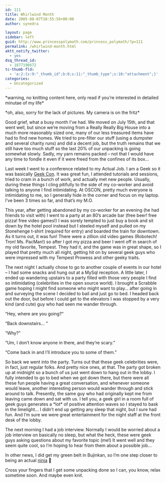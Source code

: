 ```yaml
---
id: 111
title: Whirlwind Month
date: 2005-08-07T10:55:59+00:00
author: synedra

layout: page
sidebar: left
guid: http://www.princesspolymath.com/princess_polymath/?p=111
permalink: /whirlwind-month.html
aktt_notify_twitter:
  - yes
dsq_thread_id:
  - 1877196672
tc-thumb-fld:
  - 'a:2:{s:9:"_thumb_id";b:0;s:11:"_thumb_type";s:10:"attachment";}'
categories:
  - Uncategorized
---
```

\*warning, no knitting content here, only read if you&#8217;re interested in detailed minutae of my life\*
  
\*oh, also, sorry for the lack of pictures. My camera is on the fritz\*
  
Good grief, what a busy month I&#8217;ve had. We moved on July 15th, and that went well, but since we&#8217;re moving from a Really Really Big House into a much more reasonably sized one, many of our less treasured items have had to find new homes. We tried to pre-filter our stuff (using a dumpster and several charity runs) and did a decent job, but the truth remains that we still have too much stuff so the last 20% of our unpacking is going somewhat slowly. Sadly, my yarn remains packed &#8211; not that I would have any time to fondle it even if it were freed from the confines of its box&#8230;
  
Last week I went to a conference related to my Actual Job. I am a Geek so it was basically [Geek Con](http://conferences.oreillynet.com/os2005/). It was great fun, I attended tutorials and sessions, tried to cram in a bunch of work, and actually met new people. Usually, during these things I cling pitifully to the side of my co-worker and avoid talking to anyone I find intimidating. At OSCON, pretty much everyone is intimidating to me, so I generally hide in the corner and focus on my laptop. I&#8217;ve been 3 times so far, and that&#8217;s my M.O.
  
This year, after getting abandoned by my co-worker for an evening (he had friends to visit with) I went to a party at an 80&#8217;s arcade bar (free beer! free pizza! free video games!) I was sorely tempted to just buy a book and sit down by the hotel pool instead but I steeled myself and pulled on my Stonehenge t-shirt (required for entry) and boarded the train for downtown. As it turns out, it was fun! There were a zillion old video games (Robotech! Tron! Ms. PacMan!) so after I got my pizza and beer I went off in search of my old favorite, Tempest. They had it, and the game was in great shape, so I played that pretty much all night, getting hit on by several geek guys who were impressed with my Tempest Prowess and other geeky traits.
  
The next night I actually chose to go to another couple of events in our hotel &#8211; I had some snacks and hung out at a MySql reception. A little later, I ended up wandering upstairs to a party filled with those very people I find so intimidating (celebrities in the open source world). I brought a Scrabble game hoping I might find someone who might want to play&#8230; after going in and surveying the scene I decided to bail and just go to bed. I headed back out the door, but before I could get to the elevators I was stopped by a very kind (and cute) guy who had seen me wander through.
  
&#8220;Hey, where are you going?&#8221;
  
&#8220;Back downstairs&#8230; &#8220;
  
&#8220;Why?&#8221;
  
&#8220;Um, I don&#8217;t know anyone in there, and they&#8217;re scary.&#8221;
  
&#8220;Come back in and I&#8217;ll introduce you to some of them.&#8221;
  
So back we went into the party. Turns out that these geek celebrities were, in fact, just regular folks. And pretty nice ones, at that. The party got broken up at midnight so a bunch of us just went down to hang out in the lobby. I fully intended to go to bed when we got down there, but there were all these fun people having a great conversation, and whenever someone would leave, another interesting person would wander through and stick around to talk. Presently, the same guy who had originally kept me from leaving came down and sat with us. I tell you, a geek girl in a room full of geek guys generates a \*lot\* of positive attention waves so I stayed to bask in the limelight&#8230; I didn&#8217;t end up getting any sleep that night, but I sure had fun. And I&#8217;m sure we were great entertainment for the night staff at the front desk of the lobby.
  
The next morning I had a job interview. Normally I would be worried about a job interview on basically no sleep, but what the heck, these were geek guys asking questions about my favorite topic (me!) It went well and they seem quite cool, so I&#8217;m hoping to hear from them about a possible job&#8230;
  
In other news, I did get my green belt in Bujinkan, so I&#8217;m one step closer to being an actual [ninja](http://www.7secondsoflove.com/ninja/) 🙂
  
Cross your fingers that I get some unpacking done so I can, you know, relax sometime soon. And maybe even knit.